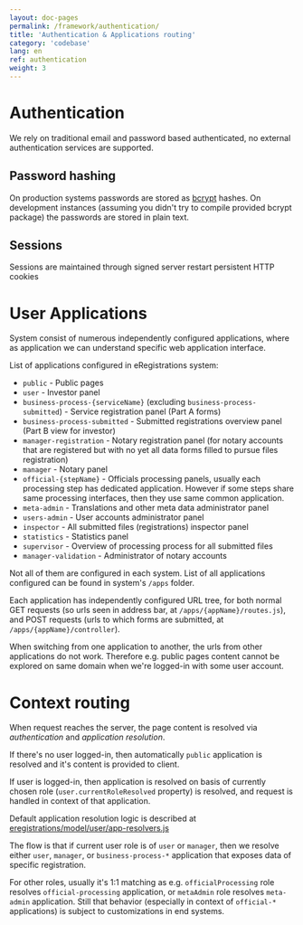 ```yaml
---
layout: doc-pages
permalink: /framework/authentication/
title: 'Authentication & Applications routing'
category: 'codebase'
lang: en
ref: authentication
weight: 3
---
```


# Authentication

We rely on traditional email and password based authenticated, no external authentication services are supported.

## Password hashing

On production systems passwords are stored as [bcrypt](https://github.com/kelektiv/node.bcrypt.js#nodebcryptjs) hashes.
On development instances (assuming you didn't try to compile provided bcrypt package) the passwords are stored in plain text.

## Sessions

Sessions are maintained through signed server restart persistent HTTP cookies

# User Applications

System consist of numerous independently configured applications, where as application we can understand specific web application interface.

List of applications configured in eRegistrations system:

- `public` - Public pages
- `user` - Investor panel
- `business-process-{serviceName}` (excluding `business-process-submitted`) - Service registration panel (Part A forms)
- `business-process-submitted` - Submitted registrations overview panel (Part B view for investor)
- `manager-registration` - Notary registration panel (for notary accounts that are registered but with no yet all data forms filled to pursue files registration)
- `manager` - Notary panel
- `official-{stepName}` - Officials processing panels, usually each processing step has dedicated application. However if some steps share same processing interfaces, then they use same common application.
- `meta-admin` - Translations and other meta data administrator panel
- `users-admin` - User accounts administrator panel
- `inspector` - All submitted files (registrations) inspector panel
- `statistics` - Statistics panel
- `supervisor` - Overview of processing process for all submitted files
- `manager-validation` - Administrator of notary accounts

Not all of them are configured in each system. List of all applications configured can be found in system's `/apps` folder.

Each application has independently configured URL tree, for both normal GET requests (so urls seen in address bar, at `/apps/{appName}/routes.js`), and POST requests (urls to which forms are submitted, at `/apps/{appName}/controller`).

When switching from one application to another, the urls from other applications do not work. Therefore e.g. public pages content cannot be explored on same domain when we're logged-in with some user account.

# Context routing

When request reaches the server, the page content is resolved via _authentication_ and _application resolution_.

If there's no user logged-in, then automatically `public` application is resolved and it's content is provided to client.

If user is logged-in, then application is resolved on basis of currently chosen role (`user.currentRoleResolved` property) is resolved, and request is handled in context of that application.

Default application resolution logic is described at [eregistrations/model/user/app-resolvers.js](https://github.com/egovernment/eregistrations/blob/master/model/user/app-resolvers.js#L49-L69)

The flow is that if current user role is of `user` or `manager`, then we resolve either `user`, `manager`, or `business-process-*` application that exposes data of specific registration.

For other roles, usually it's 1:1 matching as e.g. `officialProcessing` role resolves `official-processing` application, or `metaAdmin` role resolves `meta-admin` application.
Still that behavior (especially in context of `official-*` applications) is subject to customizations in end systems.
